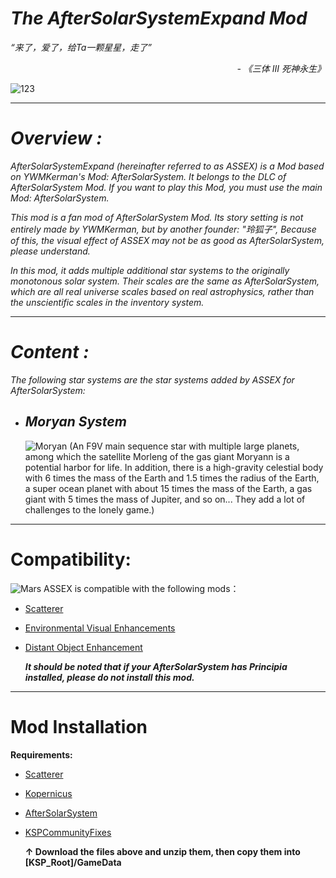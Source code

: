 # _The AfterSolarSystemExpand Mod_


_“来了，爱了，给Ta一颗星星，走了”_
_<p align="right">- 《三体 III 死神永生》 </p>_

![123](https://github.com/YWMKerman/AfterSolarSystemExpand/assets/78585019/b1db9020-80ac-499e-b5ec-783916e4e182)

***

# _***Overview :***_
_AfterSolarSystemExpand (hereinafter referred to as ASSEX) is a Mod based on YWMKerman's Mod: AfterSolarSystem. It belongs to the DLC of AfterSolarSystem Mod. If you want to play this Mod, you must use the main Mod: AfterSolarSystem._

_This mod is a fan mod of AfterSolarSystem Mod. Its story setting is not entirely made by YWMKerman, but by another founder: "玲狐子", Because of this, the visual effect of ASSEX may not be as good as AfterSolarSystem, please understand._

_In this mod, it adds multiple additional star systems to the originally monotonous solar system. Their scales are the same as AfterSolarSystem, which are all real universe scales based on real astrophysics, rather than the unscientific scales in the inventory system._

***

# _***Content :***_
_The following star systems are the star systems added by ASSEX for AfterSolarSystem:_

 - ## ***Moryan System***
   ![Moryan](https://github.com/user-attachments/assets/d3d9076d-6334-4d23-b2d4-222aaaf8a456)
(An F9V main sequence star with multiple large planets, among which the satellite Morleng of the gas giant Moryann is a potential harbor for life. In addition, there is a high-gravity celestial body with 6 times the mass of the Earth and 1.5 times the radius of the Earth, a super ocean planet with about 15 times the mass of the Earth, a gas giant with 5 times the mass of Jupiter, and so on... They add a lot of challenges to the lonely game.)


***
# Compatibility:
![Mars](https://github.com/user-attachments/assets/bcb82aa6-28a4-4bd3-b5e7-69a6e772a9ab)
ASSEX is compatible with the following mods：

- [Scatterer](https://spacedock.info/mod/141/Scatterer)
- [Environmental Visual Enhancements](https://github.com/LGhassen/EnvironmentalVisualEnhancements/releases)
- [Distant Object Enhancement](https://spacedock.info/mod/2274/Distant%20Object%20Enhancement%20Continued)

  _**It should be noted that if your AfterSolarSystem has Principia installed, please do not install this mod.**_

***

# Mod Installation

**Requirements:**
- [Scatterer](https://spacedock.info/mod/141/Scatterer)
- [Kopernicus](https://github.com/Kopernicus/Kopernicus/releases)
- [AfterSolarSystem](https://github.com/YWMKerman/AfterSolarSystem/releases)
- [KSPCommunityFixes](https://github.com/KSPModdingLibs/KSPCommunityFixes/releases)
  
  **↑ Download the files above and unzip them, then copy them into [KSP_Root]/GameData**
